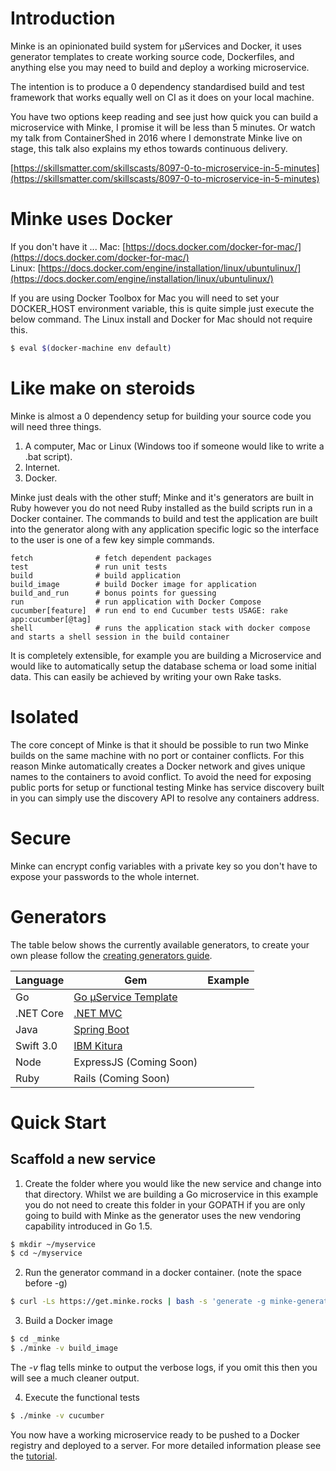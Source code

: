 # Introduction
Minke is an opinionated build system for μServices and Docker, it uses generator templates to create working source code, Dockerfiles, and anything else you may need to build and deploy a working microservice.

The intention is to produce a 0 dependency standardised build and test framework that works equally well on CI as it does on your local machine.

<asciinema-player src="/ascii/asciicast-105833.json" cols="120" font-size="small" autoplay="1" preload="1"></asciinema-player>

You have two options keep reading and see just how quick you can build a microservice with Minke,  I promise it will be less than 5 minutes.  Or watch my talk from ContainerShed in 2016 where I demonstrate Minke live on stage, this talk also explains my ethos towards continuous delivery.

[https://skillsmatter.com/skillscasts/8097-0-to-microservice-in-5-minutes](https://skillsmatter.com/skillscasts/8097-0-to-microservice-in-5-minutes)

# Minke uses Docker
If you don't have it ...
Mac: [https://docs.docker.com/docker-for-mac/](https://docs.docker.com/docker-for-mac/)  
Linux: [https://docs.docker.com/engine/installation/linux/ubuntulinux/](https://docs.docker.com/engine/installation/linux/ubuntulinux/)  

If you are using Docker Toolbox for Mac you will need to set your DOCKER_HOST environment variable, this is quite simple just execute the below command.  The Linux install and Docker for Mac should not require this.

```bash
$ eval $(docker-machine env default)
```

# Like make on steroids
Minke is almost a 0 dependency setup for building your source code you will need three things.
1. A computer, Mac or Linux (Windows too if someone would like to write a .bat script).
2. Internet.
3. Docker.

Minke just deals with the other stuff; Minke and it's generators are built in Ruby however you do not need Ruby installed as the build scripts run in a Docker container.  The commands to build and test the application are built into the generator along with any application specific logic so the interface to the user is one of a few key simple commands.

```
fetch              # fetch dependent packages
test               # run unit tests
build              # build application
build_image        # build Docker image for application
build_and_run      # bonus points for guessing
run                # run application with Docker Compose
cucumber[feature]  # run end to end Cucumber tests USAGE: rake app:cucumber[@tag]
shell              # runs the application stack with docker compose and starts a shell session in the build container
```

It is completely extensible, for example you are building a Microservice and would like to automatically setup the database schema or load some initial data.  This can easily be achieved by writing your own Rake tasks.


# Isolated
The core concept of Minke is that it should be possible to run two Minke builds on the same machine with no port or container conflicts.  For this reason Minke automatically creates a Docker network and gives unique names to the containers to avoid conflict.  To avoid the need for exposing public ports for setup or functional testing Minke has service discovery built in you can simply use the discovery API to resolve any containers address.


# Secure
Minke can encrypt config variables with a private key so you don't have to expose your passwords to the whole internet.

# Generators
The table below shows the currently available generators, to create your own please follow the [creating generators guide](#).

| Language  |  Gem                                                                                      | Example      |
| --------- | ----------------------------------------------------------------------------------------- | ------------ |
| Go        | [Go μService Template](https://github.com/nicholasjackson/minke-generator-go)             |              |
| .NET Core | [.NET MVC](https://github.com/nicholasjackson/minke-generator-netmvc)                     |              |
| Java      | [Spring Boot](https://github.com/notonthehighstreet/minke-generator-spring)               |              |
| Swift 3.0 | [IBM Kitura](https://github.com/nicholasjackson/minke-generator-swift)                    |              |
| Node      | ExpressJS (Coming Soon)                                                                   |              |
| Ruby      | Rails (Coming Soon)                                                                       |              |

# Quick Start

## Scaffold a new service
1. Create the folder where you would like the new service and change into that directory.  Whilst we are building a Go microservice in this example you do not need to create this folder in your GOPATH if you are only going to build with Minke as the generator uses the new vendoring capability introduced in Go 1.5.

```bash
$ mkdir ~/myservice
$ cd ~/myservice
```

2. Run the generator command in a docker container. (note the space before -g)

```bash
$ curl -Ls https://get.minke.rocks | bash -s 'generate -g minke-generator-go -o $(pwd) -n github.com/nicholasjackson -a myservice'
```

3. Build a Docker image

```bash
$ cd _minke
$ ./minke -v build_image
```

The *-v* flag tells minke to output the verbose logs, if you omit this then you will see a much cleaner output.

4. Execute the functional tests

```bash
$ ./minke -v cucumber
```

You now have a working microservice ready to be pushed to a Docker registry and deployed to a server.  For more detailed information please see the [tutorial](tutorial.html).
